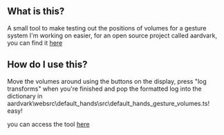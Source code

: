 ## What is this?
A small tool to make testing out the positions of volumes for a gesture system I'm working on easier, for an open source project called aardvark, you can find it 
[here](https://github.com/aardvarkxr/aardvark)

## How do I use this?
Move the volumes around using the buttons on the display, press "log transforms" when you're finished and pop the formatted log into the dictionary in aardvark\websrc\default_hands\src\default_hands_gesture_volumes.ts! easy!

you can access the tool [here](https://wil-ro.github.io/menuPrototype/)
